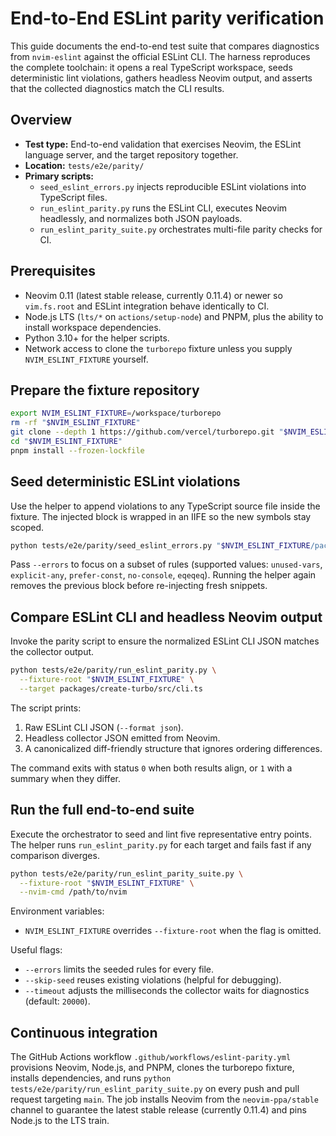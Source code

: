 # End-to-End ESLint parity verification

This guide documents the end-to-end test suite that compares diagnostics from `nvim-eslint` against the official ESLint CLI. The harness reproduces the complete toolchain: it opens a real TypeScript workspace, seeds deterministic lint violations, gathers headless Neovim output, and asserts that the collected diagnostics match the CLI results.

## Overview
- **Test type:** End-to-end validation that exercises Neovim, the ESLint language server, and the target repository together.
- **Location:** `tests/e2e/parity/`
- **Primary scripts:**
  - `seed_eslint_errors.py` injects reproducible ESLint violations into TypeScript files.
  - `run_eslint_parity.py` runs the ESLint CLI, executes Neovim headlessly, and normalizes both JSON payloads.
  - `run_eslint_parity_suite.py` orchestrates multi-file parity checks for CI.

## Prerequisites
- Neovim 0.11 (latest stable release, currently 0.11.4) or newer so `vim.fs.root` and ESLint integration behave identically to CI.
- Node.js LTS (`lts/*` on `actions/setup-node`) and PNPM, plus the ability to install workspace dependencies.
- Python 3.10+ for the helper scripts.
- Network access to clone the `turborepo` fixture unless you supply `NVIM_ESLINT_FIXTURE` yourself.

## Prepare the fixture repository
```bash
export NVIM_ESLINT_FIXTURE=/workspace/turborepo
rm -rf "$NVIM_ESLINT_FIXTURE"
git clone --depth 1 https://github.com/vercel/turborepo.git "$NVIM_ESLINT_FIXTURE"
cd "$NVIM_ESLINT_FIXTURE"
pnpm install --frozen-lockfile
```

## Seed deterministic ESLint violations
Use the helper to append violations to any TypeScript source file inside the fixture. The injected block is wrapped in an IIFE so the new symbols stay scoped.
```bash
python tests/e2e/parity/seed_eslint_errors.py "$NVIM_ESLINT_FIXTURE/packages/create-turbo/src/cli.ts"
```
Pass `--errors` to focus on a subset of rules (supported values: `unused-vars`, `explicit-any`, `prefer-const`, `no-console`, `eqeqeq`). Running the helper again removes the previous block before re-injecting fresh snippets.

## Compare ESLint CLI and headless Neovim output
Invoke the parity script to ensure the normalized ESLint CLI JSON matches the collector output.
```bash
python tests/e2e/parity/run_eslint_parity.py \
  --fixture-root "$NVIM_ESLINT_FIXTURE" \
  --target packages/create-turbo/src/cli.ts
```
The script prints:
1. Raw ESLint CLI JSON (`--format json`).
2. Headless collector JSON emitted from Neovim.
3. A canonicalized diff-friendly structure that ignores ordering differences.

The command exits with status `0` when both results align, or `1` with a summary when they differ.

## Run the full end-to-end suite
Execute the orchestrator to seed and lint five representative entry points. The helper runs `run_eslint_parity.py` for each target and fails fast if any comparison diverges.
```bash
python tests/e2e/parity/run_eslint_parity_suite.py \
  --fixture-root "$NVIM_ESLINT_FIXTURE" \
  --nvim-cmd /path/to/nvim
```
Environment variables:
- `NVIM_ESLINT_FIXTURE` overrides `--fixture-root` when the flag is omitted.

Useful flags:
- `--errors` limits the seeded rules for every file.
- `--skip-seed` reuses existing violations (helpful for debugging).
- `--timeout` adjusts the milliseconds the collector waits for diagnostics (default: `20000`).

## Continuous integration
The GitHub Actions workflow `.github/workflows/eslint-parity.yml` provisions Neovim, Node.js, and PNPM, clones the turborepo fixture, installs dependencies, and runs `python tests/e2e/parity/run_eslint_parity_suite.py` on every push and pull request targeting `main`. The job installs Neovim from the `neovim-ppa/stable` channel to guarantee the latest stable release (currently 0.11.4) and pins Node.js to the LTS train.
